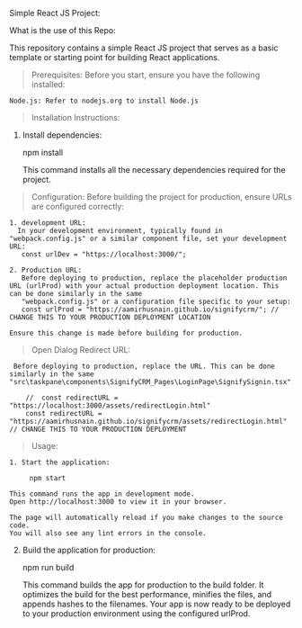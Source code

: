 Simple React JS Project:

What is the use of this Repo:

This repository contains a simple React JS project that serves as a basic template or starting point for building React applications.



 > Prerequisites:
    Before you start, ensure you have the following installed:

    Node.js: Refer to nodejs.org to install Node.js

 > Installation Instructions:

 1. Install dependencies:
    
    npm install

    This command installs all the necessary dependencies required for the project.

 > Configuration:
    Before building the project  for production, ensure URLs are configured correctly:

    1. development URL:
      In your development environment, typically found in "webpack.config.js" or a similar component file, set your development URL:
       const urlDev = "https://localhost:3000/";
       
    2. Production URL:
       Before deploying to production, replace the placeholder production URL (urlProd) with your actual production deployment location. This can be done similarly in the same      
       "webpack.config.js" or a configuration file specific to your setup:
       const urlProd = "https://aamirhusnain.github.io/signifycrm/"; // CHANGE THIS TO YOUR PRODUCTION DEPLOYMENT LOCATION
       
    Ensure this change is made before building for production.
    
  > Open Dialog Redirect URL:

     Before deploying to production, replace the URL. This can be done similarly in the same "src\taskpane\components\SignifyCRM_Pages\LoginPage\SignifySignin.tsx".

        //  const redirectURL = "https://localhost:3000/assets/redirectLogin.html"
        const redirectURL = "https://aamirhusnain.github.io/signifycrm/assets/redirectLogin.html" // CHANGE THIS TO YOUR PRODUCTION DEPLOYMENT


  > Usage:

    1. Start the application:
    
         npm start

    This command runs the app in development mode.
    Open http://localhost:3000 to view it in your browser.

    The page will automatically reload if you make changes to the source code.
    You will also see any lint errors in the console.

   2. Build the application for production:
      
        npm run build

        This command builds the app for production to the build folder.
        It optimizes the build for the best performance, minifies the files, and appends hashes to the filenames.
        Your app is now ready to be deployed to your production environment using the configured urlProd.
